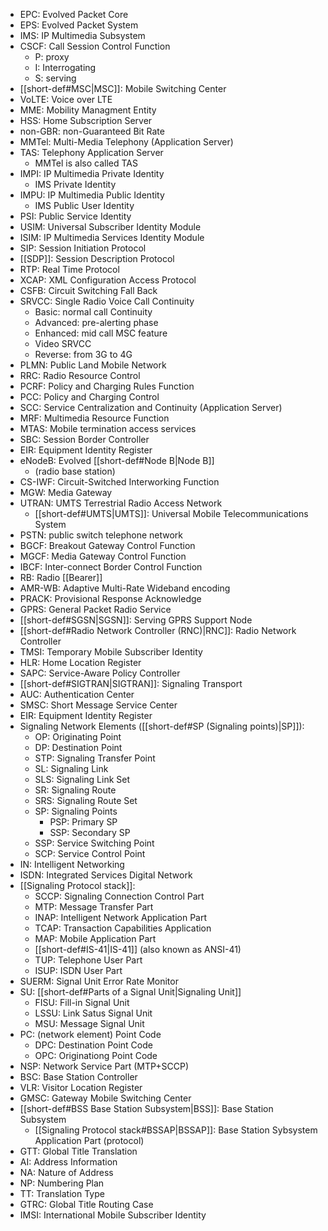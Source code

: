 - EPC: Evolved Packet Core
- EPS: Evolved Packet System
- IMS: IP Multimedia Subsystem
- CSCF: Call Session Control Function
	- P: proxy
	- I: Interrogating
	- S: serving
- [[short-def#MSC|MSC]]: Mobile Switching Center
- VoLTE: Voice over LTE
- MME: Mobility Managment Entity
- HSS: Home Subscription Server
- non-GBR: non-Guaranteed Bit Rate
- MMTel: Multi-Media Telephony (Application Server)
- TAS: Telephony Application Server
	- MMTel is also called TAS
- IMPI: IP Multimedia Private Identity
	- IMS Private Identity
- IMPU: IP Multimedia Public Identity 
	- IMS Public User Identity
- PSI: Public Service Identity
- USIM: Universal Subscriber Identity Module
- ISIM: IP Multimedia Services Identity Module 
- SIP: Session Initiation Protocol
- [[SDP]]: Session Description Protocol
- RTP: Real Time Protocol
- XCAP: XML Configuration Access Protocol
- CSFB: Circuit Switching Fall Back
- SRVCC: Single Radio Voice Call Continuity
	- Basic: normal call Continuity
	- Advanced: pre-alerting phase
	- Enhanced: mid call MSC feature
	- Video SRVCC
	- Reverse: from 3G to 4G
- PLMN: Public Land Mobile Network
- RRC: Radio Resource Control
- PCRF: Policy and Charging Rules Function
- PCC: Policy and Charging Control
- SCC: Service Centralization and Continuity (Application Server)
- MRF: Multimedia Resource Function
- MTAS: Mobile termination access services
- SBC: Session Border Controller
- EIR: Equipment Identity Register
- eNodeB: Evolved [[short-def#Node B|Node B]] 
	- (radio base station)
- CS-IWF: Circuit-Switched Interworking Function
- MGW: Media Gateway
- UTRAN: UMTS Terrestrial Radio Access Network
	- [[short-def#UMTS|UMTS]]: Universal Mobile Telecommunications System 
- PSTN: public switch telephone network
- BGCF: Breakout Gateway Control Function
- MGCF: Media Gateway Control Function
- IBCF: Inter-connect Border Control Function
- RB: Radio [[Bearer]]
- AMR-WB: Adaptive Multi-Rate Wideband encoding
- PRACK: Provisional Response Acknowledge
- GPRS: General Packet Radio Service
- [[short-def#SGSN|SGSN]]: Serving GPRS Support Node
- [[short-def#Radio Network Controller (RNC)|RNC]]: Radio Network Controller
- TMSI: Temporary Mobile Subscriber Identity
- HLR: Home Location Register
- SAPC: Service-Aware Policy Controller
- [[short-def#SIGTRAN|SIGTRAN]]: Signaling Transport
- AUC: Authentication Center
- SMSC: Short Message Service Center
- EIR: Equipment Identity Register
- Signaling Network Elements ([[short-def#SP (Signaling points)|SP]]):
	- OP: Originating Point
	- DP: Destination Point
	- STP: Signaling Transfer Point
	- SL: Signaling Link
	- SLS: Signaling Link Set
	- SR: Signaling Route
	- SRS: Signaling Route Set
	- SP: Signaling Points
		- PSP: Primary SP
		- SSP: Secondary SP
	- SSP: Service Switching Point
	- SCP: Service Control Point
- IN: Intelligent Networking
- ISDN: Integrated Services Digital Network
- [[Signaling Protocol stack]]: 
	- SCCP: Signaling Connection Control Part
	- MTP: Message Transfer Part
	- INAP: Intelligent Network Application Part
	- TCAP: Transaction Capabilities Application
	- MAP: Mobile Application Part
	- [[short-def#IS-41|IS-41]] (also known as ANSI-41)
	- TUP: Telephone User Part
	- ISUP: ISDN User Part
- SUERM: Signal Unit Error Rate Monitor
- SU: [[short-def#Parts of a Signal Unit|Signaling Unit]]
	- FISU: Fill-in Signal Unit
	- LSSU: Link Satus Signal Unit
	- MSU: Message Signal Unit
- PC: (network element) Point Code
	- DPC: Destination Point Code
	- OPC: Originationg Point Code
- NSP: Network Service Part (MTP+SCCP)
- BSC: Base Station Controller
- VLR: Visitor Location Register
- GMSC: Gateway Mobile Switching Center
- [[short-def#BSS Base Station Subsystem|BSS]]: Base Station Subsystem
	- [[Signaling Protocol stack#BSSAP|BSSAP]]: Base Station Sybsystem Application Part (protocol)
- GTT: Global Title Translation
- AI: Address Information
- NA: Nature of Address
- NP: Numbering Plan
- TT: Translation Type
- GTRC: Global Title Routing Case 
- IMSI: International Mobile Subscriber Identity
